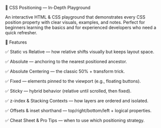 🎯 CSS Positioning — In-Depth Playground

An interactive HTML & CSS playground that demonstrates every CSS position property with clear visuals, examples, and notes.
Perfect for beginners learning the basics and for experienced developers who need a quick refresher.

🚀 Features

✅ Static vs Relative — how relative shifts visually but keeps layout space.

✅ Absolute — anchoring to the nearest positioned ancestor.

✅ Absolute Centering — the classic 50% + transform trick.

✅ Fixed — elements pinned to the viewport (e.g., floating buttons).

✅ Sticky — hybrid behavior (relative until scrolled, then fixed).

✅ z-index & Stacking Contexts — how layers are ordered and isolated.

✅ Offsets & inset shorthand — top/right/bottom/left + logical properties.

✅ Cheat Sheet & Pro Tips — when to use which positioning strategy.

